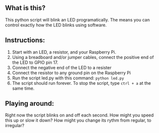 ## What is this?
This python script will blink an LED programatically. The means you can control exactly how the LED blinks using software.

## Instructions:
1. Start with an LED, a resistor, and your Raspberry Pi.
2. Using a breadboard and/or jumper cables, connect the positive end of the LED to GPIO pin 17.
3. Connect the negative end of the LED to a resister
4. Connect the resistor to any ground pin on the Raspberry Pi
5. Run the script led.py with this command: `python led.py`
6. The script should run forever. To stop the script, type `ctrl + a` at the same time.

## Playing around:
Right now the script blinks on and off each second. How might you speed this up or slow it down? How might you change its rythm from regular, to irregular? 
